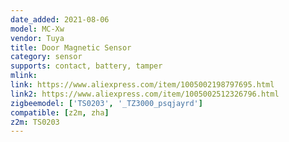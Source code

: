 ```yaml
---
date_added: 2021-08-06
model: MC-Xw
vendor: Tuya
title: Door Magnetic Sensor
category: sensor
supports: contact, battery, tamper
mlink: 
link: https://www.aliexpress.com/item/1005002198797695.html 
link2: https://www.aliexpress.com/item/1005002512326796.html
zigbeemodel: ['TS0203', '_TZ3000_psqjayrd']
compatible: [z2m, zha]
z2m: TS0203
---
```

